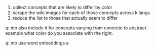 1. collect concepts that are likely to differ by color
2. scrape the wiki images for each of those concepts across k langs
3. reduce the list to those that actually seem to differ

q: mb also include it for concepts varying from concrete to abstract.
example what color do you associate with the right. 

q: mb use word embeddings  a